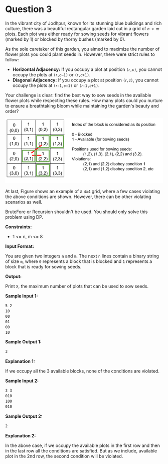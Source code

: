 # Question 3

In the vibrant city of Jodhpur, known for its stunning blue buildings and rich culture, there was a beautiful rectangular garden laid out in a grid of `𝑛 × 𝑚` plots. Each plot was either ready for sowing seeds for vibrant flowers (marked by 1) or blocked by thorny bushes (marked by 0).

As the sole caretaker of this garden, you aimed to maximize the number of flower plots you could plant seeds in. However, there were strict rules to follow:

- **Horizontal Adjacency:** If you occupy a plot at position `(𝑟,𝑐)`, you cannot occupy the plots at `(𝑟,𝑐−1)` or `(𝑟,𝑐+1)`.
- **Diagonal Adjacency:** If you occupy a plot at position `(𝑟,𝑐)`, you cannot occupy the plots at `(𝑟-1,𝑐−1)` or `(𝑟-1,𝑐+1)`.

Your challenge is clear: find the best way to sow seeds in the available flower plots while respecting these rules. How many plots could you nurture to ensure a breathtaking bloom while maintaining the garden's beauty and order?

![violating scenarios](Untitled%20drawing.png)

At last, Figure shows an example of a `4x4` grid, where a few cases violating the above conditions are shown. However, there can be other violating scenarios as well.

BruteFore or Recursion shouldn't be used. You should only solve this problem using DP.

**Constraints:**

- 1 <= n, m <= 8

**Input Format:**

You are given two integers `n` and `m`. The next `n` lines contain a binary string of size `m`, where `0` represents a block that is blocked and `1` represents a block that is ready for sowing seeds.

**Output:**

Print `X`, the maximum number of plots that can be used to sow seeds.

**Sample Input 1:**

```bash
5 2
10
00
01
00
10
```

**Sample Output 1:**

```bash
3
```

**Explanation 1:**

If we occupy all the 3 available blocks, none of the conditions are violated.

**Sample Input 2:**

```bash
3 3
010
100
010
```

**Sample Output 2:**

```bash
2
```

**Explanation 2:**

In the above case, if we occupy the available plots in the first row and then in the last row all the conditions are satisfied. But as we include, available plot in the 2nd row, the second condition will be violated.
